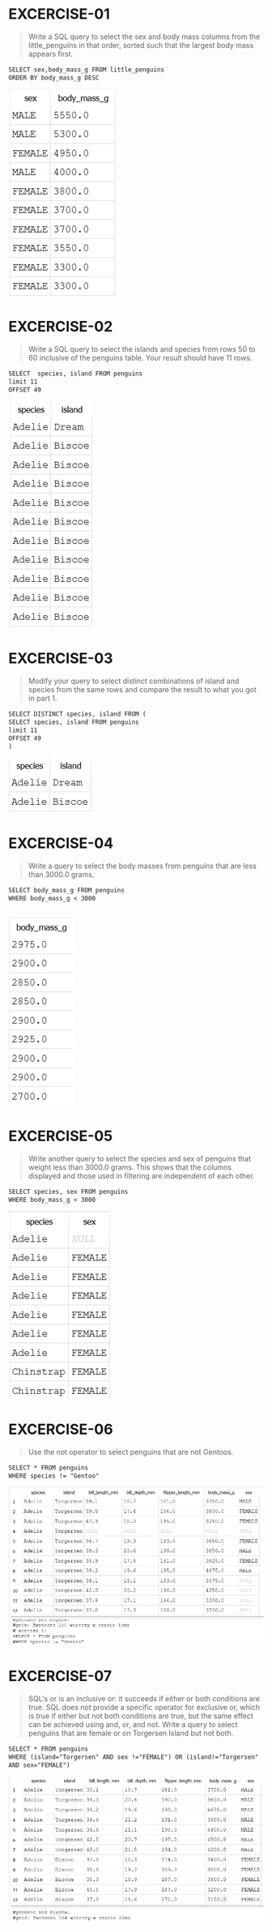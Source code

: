 # EXCERCISE-01

> Write a SQL query to select the sex and body mass columns from the little_penguins in that order, sorted such that the largest body mass appears first.

``` 
SELECT sex,body_mass_g FROM little_penguins 
ORDER BY body_mass_g DESC
```

![exercise-01](./screenshots/exercise-01.png)

# EXCERCISE-02

> Write a SQL query to select the islands and species from rows 50 to 60 inclusive of the penguins table. Your result should have 11 rows.

``` 
SELECT  species, island FROM penguins
limit 11
OFFSET 49
```

![exercise-02](./screenshots/exercise-02.png)

# EXCERCISE-03

> Modify your query to select distinct combinations of island and species from the same rows and compare the result to what you got in part 1.

``` 
SELECT DISTINCT species, island FROM (
SELECT species, island FROM penguins
limit 11
OFFSET 49
)

```

![exercise-03](./screenshots/exercise-03.png)

# EXCERCISE-04

> Write a query to select the body masses from penguins that are less than 3000.0 grams.

``` 
SELECT body_mass_g FROM penguins 
WHERE body_mass_g < 3000


```

![exercise-04](./screenshots/exercise-04.png)

# EXCERCISE-05

> Write another query to select the species and sex of penguins that weight less than 3000.0 grams. This shows that the columns displayed and those used in filtering are independent of each other.

``` 
SELECT species, sex FROM penguins 
WHERE body_mass_g < 3000

```

![exercise-05](./screenshots/exercise-05.png)


# EXCERCISE-06
> Use the not operator to select penguins that are not Gentoos.

```
SELECT * FROM penguins 
WHERE species != "Gentoo"
```

![exercise-06](./screenshots/exercise-06.png)

# EXCERCISE-07
> SQL's or is an inclusive or: it succeeds if either or both conditions are true. SQL does not provide a specific operator for exclusive or, which is true if either but not both conditions are true, but the same effect can be achieved using and, or, and not. Write a query to select penguins that are female or on Torgersen Island but not both.

```
SELECT * FROM penguins 
WHERE (island="Torgersen" AND sex !="FEMALE") OR (island!="Torgersen" AND sex="FEMALE")
```

![exercise-07](./screenshots/exercise-07.png)

